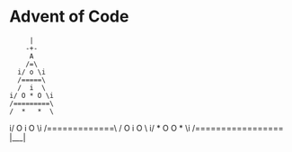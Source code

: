 # Advent of Code

         |
        -+-
         A
        /=\  
      i/ o \i   
      /=====\  
      /  i  \    
    i/ O * O \i  
    /=========\ 
    /  *   *  \     
  i/ O   i   O \i 
  /=============\ 
  /  O   i   O  \ 
i/ *   O   O   * \i
/=================\
       |___|
